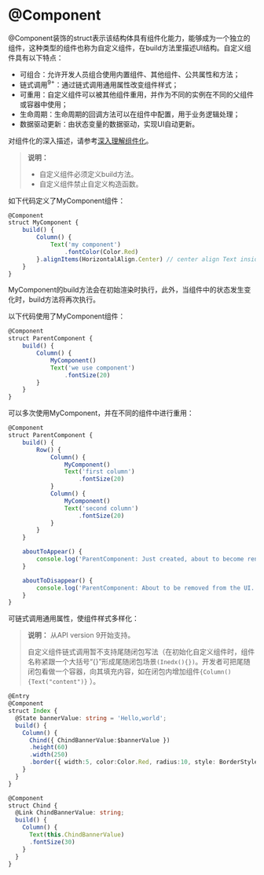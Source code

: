 # @Component

@Component装饰的struct表示该结构体具有组件化能力，能够成为一个独立的组件，这种类型的组件也称为自定义组件，在build方法里描述UI结构。自定义组件具有以下特点：


- 可组合：允许开发人员组合使用内置组件、其他组件、公共属性和方法；
- 链式调用<sup>9+</sup>：通过链式调用通用属性改变组件样式；
- 可重用：自定义组件可以被其他组件重用，并作为不同的实例在不同的父组件或容器中使用；
- 生命周期：生命周期的回调方法可以在组件中配置，用于业务逻辑处理；
- 数据驱动更新：由状态变量的数据驱动，实现UI自动更新。


对组件化的深入描述，请参考[深入理解组件化](ts-custom-component-initialization.md)。


>  **说明：**
>
>  - 自定义组件必须定义build方法。
>- 自定义组件禁止自定义构造函数。 


如下代码定义了MyComponent组件：


```ts
@Component
struct MyComponent {
    build() {
        Column() {
            Text('my component')
                .fontColor(Color.Red)
        }.alignItems(HorizontalAlign.Center) // center align Text inside Column
    }
}
```


MyComponent的build方法会在初始渲染时执行，此外，当组件中的状态发生变化时，build方法将再次执行。


以下代码使用了MyComponent组件：


```ts
@Component
struct ParentComponent {
    build() {
        Column() {
            MyComponent()
            Text('we use component')
                .fontSize(20)
        }
    }
}
```


可以多次使用MyComponent，并在不同的组件中进行重用：


```ts
@Component
struct ParentComponent {
    build() {
        Row() {
            Column() {
                MyComponent()
                Text('first column')
                    .fontSize(20)
            }
            Column() {
                MyComponent()
                Text('second column')
                    .fontSize(20)
            }
        }
    }

    aboutToAppear() {
        console.log('ParentComponent: Just created, about to become rendered first time.')
    }

    aboutToDisappear() {
        console.log('ParentComponent: About to be removed from the UI.')
    }
}
```

可链式调用通用属性，使组件样式多样化：

> **说明：** 从API version 9开始支持。
>
> 自定义组件链式调用暂不支持尾随闭包写法（在初始化自定义组件时，组件名称紧跟一个大括号“{}”形成尾随闭包场景`(Inedx(){})`。开发者可把尾随闭包看做一个容器，向其填充内容，如在闭包内增加组件`{Column(){Text("content")}` ）。

```ts
@Entry
@Component
struct Index {
  @State bannerValue: string = 'Hello,world';
  build() {
    Column() {
      Chind({ ChindBannerValue:$bannerValue })
      .height(60)
      .width(250)
      .border({ width:5, color:Color.Red, radius:10, style: BorderStyle.Dotted })
    }
  }
}

@Component
struct Chind {
  @Link ChindBannerValue: string;
  build() {
    Column() {
      Text(this.ChindBannerValue)
      .fontSize(30)
    }
  }
}
```

